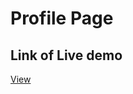 <html>
<body>
<h1>Profile Page</h1>

## Link of Live demo
<a href="https://stately-valkyrie-31b774.netlify.app" target="_blank">View</a>

</body>
</html>
